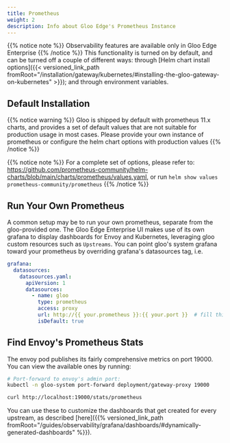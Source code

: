 ```yaml
---
title: Prometheus
weight: 2
description: Info about Gloo Edge's Prometheus Instance
---
```

{{% notice note %}}
Observability features are available only in Gloo Edge Enterprise
{{% /notice %}}
This functionality is turned on by default, and can be turned off a couple of different ways: through [Helm chart install
options]({{< versioned_link_path fromRoot="/installation/gateway/kubernetes/#installing-the-gloo-gateway-on-kubernetes" >}}); and through environment variables.

## Default Installation
{{% notice warning %}}
Gloo is shipped by default with prometheus 11.x charts, and provides a set of default values that are not suitable for production usage in most cases. Please provide your own instance of prometheus or configure the helm chart options with production values
{{% /notice %}}

{{% notice note %}}
For a complete set of options, please refer to: https://github.com/prometheus-community/helm-charts/blob/main/charts/prometheus/values.yaml, or run `helm show values prometheus-community/prometheus`
{{% /notice %}}

## Run Your Own Prometheus
A common setup may be to run your own prometheus, separate from the gloo-provided one. The Gloo Edge Enterprise UI makes use of its own grafana to display dashboards for Envoy and Kubernetes, leveraging gloo custom resources such as `Upstreams`. You can point gloo's system grafana toward your prometheus by overriding grafana's datasources tag, i.e.

```yaml
grafana:
  datasources:
    datasources.yaml:
      apiVersion: 1
      datasources:
        - name: gloo
          type: prometheus
          access: proxy
          url: http://{{ your.prometheus }}:{{ your.port }}  # fill this in!
          isDefault: true
```

## Find Envoy's Prometheus Stats
The envoy pod publishes its fairly comprehensive metrics on port 19000. You can view the available ones by running:
```bash
# Port-forward to envoy's admin port:
kubectl -n gloo-system port-forward deployment/gateway-proxy 19000

curl http://localhost:19000/stats/prometheus
```

You can use these to customize the dashboards that get created for every upstream, as described [here]({{% versioned_link_path fromRoot="/guides/observability/grafana/dashboards/#dynamically-generated-dashboards" %}}).